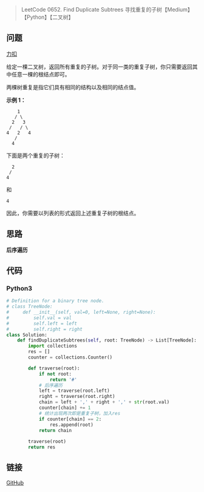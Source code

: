 > LeetCode 0652. Find Duplicate Subtrees 寻找重复的子树【Medium】【Python】【二叉树】

## 问题

[力扣](https://leetcode-cn.com/problems/find-duplicate-subtrees/)

给定一棵二叉树，返回所有重复的子树。对于同一类的重复子树，你只需要返回其中任意一棵的根结点即可。

两棵树重复是指它们具有相同的结构以及相同的结点值。

**示例 1：**

        1
       / \
      2   3
     /   / \
    4   2   4
       /
      4
下面是两个重复的子树：

      2
     /
    4
和

    4
因此，你需要以列表的形式返回上述重复子树的根结点。

## 思路

**后序遍历**

## 代码

### Python3

```python
# Definition for a binary tree node.
# class TreeNode:
#     def __init__(self, val=0, left=None, right=None):
#         self.val = val
#         self.left = left
#         self.right = right
class Solution:
    def findDuplicateSubtrees(self, root: TreeNode) -> List[TreeNode]:
        import collections
        res = []
        counter = collections.Counter()

        def traverse(root):
            if not root:
                return '#'
            # 后序遍历
            left = traverse(root.left)
            right = traverse(root.right)
            chain = left + ',' + right + ',' + str(root.val)
            counter[chain] += 1
            # 统计出现两次即是重复子树，加入res
            if counter[chain] == 2:
                res.append(root)
            return chain
        
        traverse(root)
        return res
```

## 链接

[GitHub](https://github.com/Wonz5130/LeetCode-Solutions/tree/master/solutions/0652-Find-Duplicate-Subtrees)
